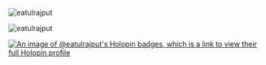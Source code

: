 <p><img align="center" src="https://github-readme-stats.vercel.app/api/top-langs?username=eatulrajput&show_icons=true&locale=en&layout=compact" alt="eatulrajput" /> </p>

<p> <img align="center" src="https://github-readme-streak-stats.herokuapp.com/?user=eatulrajput&" alt="eatulrajput" /></p>

[![An image of @eatulrajput's Holopin badges, which is a link to view their full Holopin profile](https://holopin.me/eatulrajput)](https://holopin.io/@eatulrajput)
